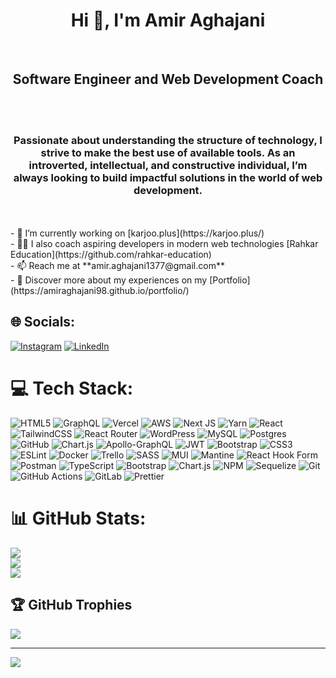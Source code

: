 <div align="center">
<h1>Hi 👋, I'm Amir Aghajani</h1>
<br><h2>Software Engineer and Web Development Coach</h2><br><br> <h3> Passionate about understanding the structure of technology, I strive to make the best use of available tools. As an introverted, intellectual, and constructive individual, I’m always looking to build impactful solutions in the world of web development.</h3><br> </div>
<br>- 🔭 I’m currently working on [karjoo.plus](https://karjoo.plus/)<br>- 🧑‍🏫 I also coach aspiring developers in modern web technologies [Rahkar Education](https://github.com/rahkar-education)<br>- 📫 Reach me at **amir.aghajani1377@gmail.com**<br>- 📄 Discover more about my experiences on my [Portfolio](https://amiraghajani98.github.io/portfolio/)<br>


## 🌐 Socials:
[![Instagram](https://img.shields.io/badge/Instagram-%23E4405F.svg?logo=Instagram&logoColor=white)](https://instagram.com/https://www.instagram.com/amiir_aghajani98/profilecard/?igsh=MWF0ZjdtbXA0bDRubA==) [![LinkedIn](https://img.shields.io/badge/LinkedIn-%230077B5.svg?logo=linkedin&logoColor=white)](https://linkedin.com/in/https://www.linkedin.com/in/amir-aghajani/) 

# 💻 Tech Stack:
![HTML5](https://img.shields.io/badge/html5-%23E34F26.svg?style=plastic&logo=html5&logoColor=white) ![GraphQL](https://img.shields.io/badge/-GraphQL-E10098?style=plastic&logo=graphql&logoColor=white) ![Vercel](https://img.shields.io/badge/vercel-%23000000.svg?style=plastic&logo=vercel&logoColor=white) ![AWS](https://img.shields.io/badge/AWS-%23FF9900.svg?style=plastic&logo=amazon-aws&logoColor=white) ![Next JS](https://img.shields.io/badge/Next-black?style=plastic&logo=next.js&logoColor=white) ![Yarn](https://img.shields.io/badge/yarn-%232C8EBB.svg?style=plastic&logo=yarn&logoColor=white) ![React](https://img.shields.io/badge/react-%2320232a.svg?style=plastic&logo=react&logoColor=%2361DAFB) ![TailwindCSS](https://img.shields.io/badge/tailwindcss-%2338B2AC.svg?style=plastic&logo=tailwind-css&logoColor=white) ![React Router](https://img.shields.io/badge/React_Router-CA4245?style=plastic&logo=react-router&logoColor=white) ![WordPress](https://img.shields.io/badge/WordPress-%23117AC9.svg?style=plastic&logo=WordPress&logoColor=white) ![MySQL](https://img.shields.io/badge/mysql-4479A1.svg?style=plastic&logo=mysql&logoColor=white) ![Postgres](https://img.shields.io/badge/postgres-%23316192.svg?style=plastic&logo=postgresql&logoColor=white) ![GitHub](https://img.shields.io/badge/github-%23121011.svg?style=plastic&logo=github&logoColor=white) ![Chart.js](https://img.shields.io/badge/chart.js-F5788D.svg?style=plastic&logo=chart.js&logoColor=white) ![Apollo-GraphQL](https://img.shields.io/badge/-ApolloGraphQL-311C87?style=plastic&logo=apollo-graphql) ![JWT](https://img.shields.io/badge/JWT-black?style=plastic&logo=JSON%20web%20tokens) ![Bootstrap](https://img.shields.io/badge/bootstrap-%238511FA.svg?style=plastic&logo=bootstrap&logoColor=white) ![CSS3](https://img.shields.io/badge/css3-%231572B6.svg?style=plastic&logo=css3&logoColor=white) ![ESLint](https://img.shields.io/badge/ESLint-4B3263?style=plastic&logo=eslint&logoColor=white) ![Docker](https://img.shields.io/badge/docker-%230db7ed.svg?style=plastic&logo=docker&logoColor=white) ![Trello](https://img.shields.io/badge/Trello-%23026AA7.svg?style=plastic&logo=Trello&logoColor=white) ![SASS](https://img.shields.io/badge/SASS-hotpink.svg?style=plastic&logo=SASS&logoColor=white) ![MUI](https://img.shields.io/badge/MUI-%230081CB.svg?style=plastic&logo=mui&logoColor=white) ![Mantine](https://img.shields.io/badge/Mantine-ffffff?style=plastic&logo=Mantine&logoColor=339af0) ![React Hook Form](https://img.shields.io/badge/React%20Hook%20Form-%23EC5990.svg?style=plastic&logo=reacthookform&logoColor=white) ![Postman](https://img.shields.io/badge/Postman-FF6C37?style=plastic&logo=postman&logoColor=white) ![TypeScript](https://img.shields.io/badge/typescript-%23007ACC.svg?style=plastic&logo=typescript&logoColor=white) ![Bootstrap](https://img.shields.io/badge/bootstrap-%238511FA.svg?style=plastic&logo=bootstrap&logoColor=white) ![Chart.js](https://img.shields.io/badge/chart.js-F5788D.svg?style=plastic&logo=chart.js&logoColor=white) ![NPM](https://img.shields.io/badge/NPM-%23CB3837.svg?style=plastic&logo=npm&logoColor=white) ![Sequelize](https://img.shields.io/badge/Sequelize-52B0E7?style=plastic&logo=Sequelize&logoColor=white) ![Git](https://img.shields.io/badge/git-%23F05033.svg?style=plastic&logo=git&logoColor=white) ![GitHub Actions](https://img.shields.io/badge/github%20actions-%232671E5.svg?style=plastic&logo=githubactions&logoColor=white) ![GitLab](https://img.shields.io/badge/gitlab-%23181717.svg?style=plastic&logo=gitlab&logoColor=white) ![Prettier](https://img.shields.io/badge/prettier-%23F7B93E.svg?style=plastic&logo=prettier&logoColor=black) 

# 📊 GitHub Stats:
![](https://github-readme-stats.vercel.app/api?username=AmirAghajani98&theme=nightowl&hide_border=false&include_all_commits=true&count_private=true)<br/>
![](https://github-readme-streak-stats.herokuapp.com/?user=AmirAghajani98&theme=nightowl&hide_border=false)<br/>
![](https://github-readme-stats.vercel.app/api/top-langs/?username=AmirAghajani98&theme=nightowl&hide_border=false&include_all_commits=true&count_private=true&layout=compact)

## 🏆 GitHub Trophies
![](https://github-profile-trophy.vercel.app/?username=AmirAghajani98&theme=algolia&no-frame=true&no-bg=true&margin-w=4)

---
[![](https://visitcount.itsvg.in/api?id=AmirAghajani98&icon=0&color=11)](https://visitcount.itsvg.in)


